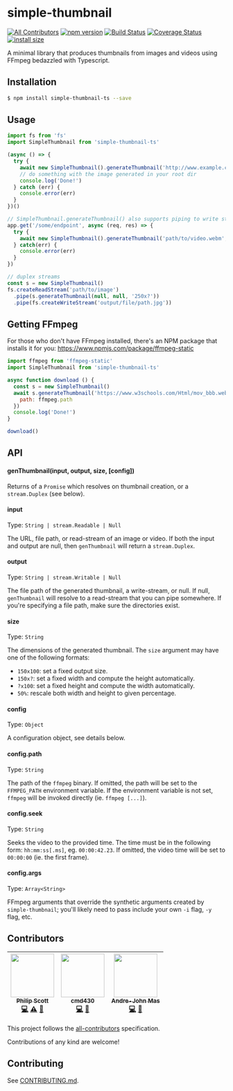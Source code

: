 # simple-thumbnail 
[![All Contributors](https://img.shields.io/badge/all_contributors-3-orange.svg?style=flat-square)](#contributors)
[![npm version](https://badge.fury.io/js/simple-thumbnail.svg)](https://badge.fury.io/js/simple-thumbnail)
[![Build Status](https://travis-ci.org/ScottyFillups/simple-thumbnail.svg?branch=master)](https://travis-ci.org/ScottyFillups/simple-thumbnail)
[![Coverage Status](https://coveralls.io/repos/github/ScottyFillups/simple-thumbnail/badge.svg?branch=master)](https://coveralls.io/github/ScottyFillups/simple-thumbnail?branch=master)
[![install size](https://packagephobia.now.sh/badge?p=simple-thumbnail)](https://packagephobia.now.sh/result?p=simple-thumbnail)

A minimal library that produces thumbnails from images and videos using FFmpeg bedazzled with Typescript.

## Installation

```bash
$ npm install simple-thumbnail-ts --save
```

## Usage

```ts
import fs from 'fs'
import SimpleThumbnail from 'simple-thumbnail-ts'

(async () => {
  try {
    await new SimpleThumbnail().generateThumbnail('http://www.example.com/foo.webm', 'output/file/path.png', '250x?')
    // do something with the image generated in your root dir
    console.log('Done!')
  } catch (err) {
    console.error(err)
  }
})()

// SimpleThumbnail.generateThumbnail() also supports piping to write streams, so you can do this with Express!
app.get('/some/endpoint', async (req, res) => {
  try {
    await new SimpleThumbnail().generateThumbnail('path/to/video.webm', res, '150x100')
  } catch(err) {
    console.error(err)
  }
})

// duplex streams
const s = new SimpleThumbnail()
fs.createReadStream('path/to/image')
  .pipe(s.generateThumbnail(null, null, '250x?'))
  .pipe(fs.createWriteStream('output/file/path.jpg'))
```

## Getting FFmpeg

For those who don't have FFmpeg installed, there's an NPM package that installs it for you: https://www.npmjs.com/package/ffmpeg-static

```js
import ffmpeg from 'ffmpeg-static'
import SimpleThumbnail from 'simple-thumbnail-ts'

async function download () {
  const s = new SimpleThumbnail()
  await s.generateThumbnail('https://www.w3schools.com/Html/mov_bbb.webm', 'bunny.webm', '150x?', {
    path: ffmpeg.path
  })
  console.log('Done!')
}

download()
```

## API

#### genThumbnail(input, output, size, [config])

Returns of a `Promise` which resolves on thumbnail creation, or a `stream.Duplex` (see below).

#### input

Type: `String | stream.Readable | Null`

The URL, file path, or read-stream of an image or video. If both the input and output are null, then `genThumbnail` will return a `stream.Duplex`.

#### output

Type: `String | stream.Writable | Null`

The file path of the generated thumbnail, a write-stream, or null. If null, `genThumbnail` will resolve to a read-stream that you can pipe somewhere. If you're specifying a file path, make sure the directories exist.

#### size

Type: `String`

The dimensions of the generated thumbnail. The `size` argument may have one of the following formats:

* `150x100`: set a fixed output size.
* `150x?`: set a fixed width and compute the height automatically.
* `?x100`: set a fixed height and compute the width automatically.
* `50%`: rescale both width and height to given percentage.

#### config

Type: `Object`

A configuration object, see details below.

#### config.path

Type: `String`

The path of the `ffmpeg` binary. If omitted, the path will be set to the `FFMPEG_PATH` environment variable. If the environment variable is not set, `ffmpeg` will be invoked directly (ie. `ffmpeg [...]`).

#### config.seek

Type: `String`

Seeks the video to the provided time. The time must be in the following form: `hh:mm:ss[.ms]`, eg. `00:00:42.23`. If omitted, the video time will be set to `00:00:00` (ie. the first frame).

#### config.args

Type: `Array<String>`

FFmpeg arguments that override the synthetic arguments created by `simple-thumbnail`; you'll likely need to pass include your own `-i` flag, `-y` flag, etc.

## Contributors

<!-- ALL-CONTRIBUTORS-LIST:START - Do not remove or modify this section -->
<!-- prettier-ignore -->
| [<img src="https://avatars2.githubusercontent.com/u/18666879?v=4" width="100px;"/><br /><sub><b>Philip Scott</b></sub>](http://scottyfillups.io)<br />[💻](https://github.com/ScottyFillups/simple-thumbnail/commits?author=ScottyFillups "Code") [⚠️](https://github.com/ScottyFillups/simple-thumbnail/commits?author=ScottyFillups "Tests") [📖](https://github.com/ScottyFillups/simple-thumbnail/commits?author=ScottyFillups "Documentation") | [<img src="https://avatars1.githubusercontent.com/u/2668906?v=4" width="100px;"/><br /><sub><b>cmd430</b></sub>](https://github.com/cmd430)<br />[💻](https://github.com/ScottyFillups/simple-thumbnail/commits?author=cmd430 "Code") [🤔](#ideas-cmd430 "Ideas, Planning, & Feedback") | [<img src="https://avatars0.githubusercontent.com/u/682269?v=4" width="100px;"/><br /><sub><b>Andre-John Mas</b></sub>](http://terra-azure.org)<br />[💻](https://github.com/ScottyFillups/simple-thumbnail/commits?author=ajmas "Code") [🐛](https://github.com/ScottyFillups/simple-thumbnail/issues?q=author%3Aajmas "Bug reports") |
| :---: | :---: | :---: |
<!-- ALL-CONTRIBUTORS-LIST:END -->
<!-- ALL-CONTRIBUTORS-LIST: START - Do not remove or modify this section -->
<!-- ALL-CONTRIBUTORS-LIST:END -->

This project follows the [all-contributors](https://github.com/kentcdodds/all-contributors) specification.

Contributions of any kind are welcome!

## Contributing

See [CONTRIBUTING.md](https://github.com/ScottyFillups/simple-thumbnail/blob/master/CONTRIBUTING.md).
